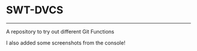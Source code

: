 # SWT-DVCS
______________________

A repository to try out different Git Functions

I also added some screenshots from the console!
